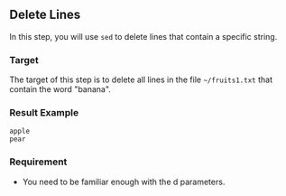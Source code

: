## Delete Lines

In this step, you will use `sed` to delete lines that contain a specific string.

### Target

The target of this step is to delete all lines in the file `~/fruits1.txt` that contain the word "banana".

### Result Example

```text
apple
pear
```

### Requirement

- You need to be familiar enough with the d parameters.
